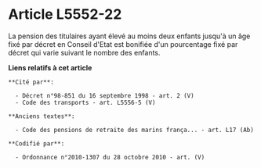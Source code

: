 # Article L5552-22

La pension des titulaires ayant élevé au moins deux enfants jusqu'à un âge fixé par décret en Conseil d'Etat est bonifiée
d'un pourcentage fixé par décret qui varie suivant le nombre des enfants.

**Liens relatifs à cet article**

	**Cité par**:

	  - Décret n°98-851 du 16 septembre 1998 - art. 2 (V)
	  - Code des transports - art. L5556-5 (V)

	**Anciens textes**:

	  - Code des pensions de retraite des marins frança... - art. L17 (Ab)

	**Codifié par**:

	  - Ordonnance n°2010-1307 du 28 octobre 2010 - art. (V)
